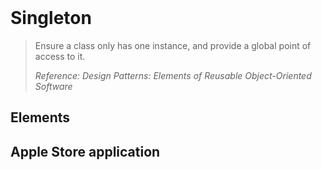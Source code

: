 <br />

# Singleton

> Ensure a class only has one instance, and provide a global point of access to it.
>
> _Reference: Design Patterns: Elements of Reusable Object-Oriented Software_

## Elements

## Apple Store application
